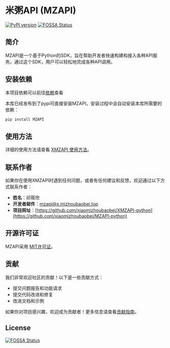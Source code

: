 # 米粥API (MZAPI)
[![PyPI version](https://badge.fury.io/py/MZAPI.svg)](https://pypi.org/project/MZAPI/)
[![FOSSA Status](https://app.fossa.com/api/projects/git%2Bgithub.com%2Fxiaomizhoubaobei%2FMZAPI-python.svg?type=shield)](https://app.fossa.com/projects/git%2Bgithub.com%2Fxiaomizhoubaobei%2FMZAPI-python?ref=badge_shield)

## 简介

MZAPI是一个基于Python的SDK，旨在帮助开发者快速构建和接入各种API服务。通过这个SDK，用户可以轻松地完成各种API调用。

## 安装依赖

本项目依赖可以前往[依赖](https://github.com/xiaomizhoubaobei/MZAPI-python/blob/master/dependencies.md)查看

本库已经发布到了pypi可直接安装MZAPI，安装过程中会自动安装本库所需要的依赖：

```bash
pip install MZAPI
```

## 使用方法

详细的使用方法请查看 [XMZAPI 使用方法](https://github.com/xiaomizhoubaobei/MZAPI-python/blob/master/USAGE.md)。

## 联系作者

如果你在使用XMZAPI时遇到任何问题，或者有任何建议和反馈，欢迎通过以下方式联系作者：

- **姓名**：祁筱欣
- **开发者邮件**：[mzapi@x.mizhoubaobei.top](mailto:mzapi@x.mizhoubaobei.top)
- **项目网址**：[https://github.com/xiaomizhoubaobei/XMZAPI-python](https://github.com/xiaomizhoubaobei/MZAPI-python)

## 开源许可证

MZAPI采用 [MIT许可证](LICENSE)。

## 贡献

我们非常欢迎社区的贡献！以下是一些贡献方式：

- 提交问题报告和功能请求
- 提交代码改进和修复
- 改进文档和示例

如果你对项目感兴趣，欢迎成为贡献者！更多信息请查看[贡献指南](https://github.com/xiaomizhoubaobei/MZAPI-python/blob/master/CONTRIBUTING.md)。

## License
[![FOSSA Status](https://app.fossa.com/api/projects/git%2Bgithub.com%2Fxiaomizhoubaobei%2FMZAPI-python.svg?type=large)](https://app.fossa.com/projects/git%2Bgithub.com%2Fxiaomizhoubaobei%2FMZAPI-python?ref=badge_large)